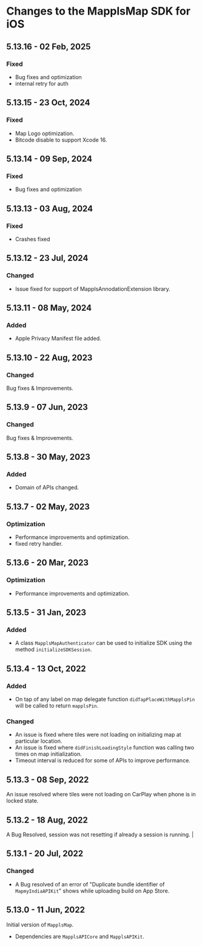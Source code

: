 # Changes to the MapplsMap SDK for iOS

## 5.13.16 - 02 Feb, 2025

### Fixed
- Bug fixes and optimization
- internal retry for auth

## 5.13.15 - 23 Oct, 2024

### Fixed
- Map Logo optimization.
- Bitcode disable to support Xcode 16.

## 5.13.14 - 09 Sep, 2024

### Fixed
- Bug fixes and optimization

## 5.13.13 - 03 Aug, 2024

### Fixed
- Crashes fixed

## 5.13.12 - 23 Jul, 2024

### Changed
- Issue fixed for support of MapplsAnnodationExtension library.

## 5.13.11 - 08 May, 2024

### Added
- Apple Privacy Manifest file added.

## 5.13.10 - 22 Aug, 2023

### Changed
Bug fixes & Improvements.

## 5.13.9 - 07 Jun, 2023

### Changed
Bug fixes & Improvements.

## 5.13.8 - 30 May, 2023

### Added
- Domain of APIs changed.

## 5.13.7 - 02 May, 2023

### Optimization

- Performance improvements and optimization.
- fixed retry handler.

## 5.13.6 - 20 Mar, 2023

### Optimization

-  Performance improvements and optimization.

## 5.13.5 - 31 Jan, 2023

### Added

- A class `MapplsMapAuthenticator` can be used to initialize SDK using the method `initializeSDKSession`.

## 5.13.4 - 13 Oct, 2022

### Added
- On tap of any label on map delegate function `didTapPlaceWithMapplsPin` will be called to return `mapplsPin`.

### Changed
- An issue is fixed where tiles were not loading on initializing map at particular location.
- An issue is fixed where `didFinishLoadingStyle` function was calling two times on map initialization.
- Timeout interval is reduced for some of APIs to improve performance.

## 5.13.3 - 08 Sep, 2022

An issue resolved where tiles were not loading on CarPlay when phone is in locked state.

## 5.13.2 - 18 Aug, 2022

A Bug Resolved, session was not resetting if already a session is running. |

## 5.13.1 - 20 Jul, 2022

### Changed

- A Bug resolved of an error of "Duplicate bundle identifier of `MapmyIndiaAPIKit`" shows while uploading build on App Store.

## 5.13.0 - 11 Jun, 2022

Initial version of `MapplsMap`.

- Dependencies are `MapplsAPICore` and `MapplsAPIKit`.